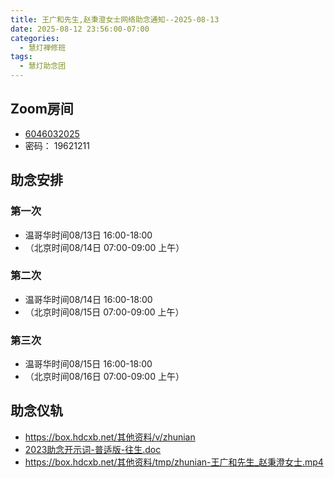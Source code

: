 ```yaml
---
title: 王广和先生,赵秉澄女士网络助念通知--2025-08-13
date: 2025-08-12 23:56:00-07:00
categories:
  - 慧灯禅修班
tags:
  - 慧灯助念团
---
```

## Zoom房间

- [6046032025](https://us06web.zoom.us/j/6046032025?pwd=zCHP3llIc31B0o587BY6mkJUaLIvag.1)
- 密码： 19621211


## 助念安排
### 第一次
- 温哥华时间08/13日 16:00-18:00
- （北京时间08/14日 07:00-09:00 上午）
### 第二次
- 温哥华时间08/14日 16:00-18:00
- （北京时间08/15日 07:00-09:00 上午）
### 第三次
- 温哥华时间08/15日 16:00-18:00
- （北京时间08/16日 07:00-09:00 上午）

## 助念仪轨

- <https://box.hdcxb.net/其他资料/v/zhunian>
- [2023助念开示词-普适版-往生.doc](https://s3.ap-northeast-1.wasabisys.com/hdcx/hdv/tmp/2023助念开示词-普适版-往生.gdoc.pdf)
- <https://box.hdcxb.net/其他资料/tmp/zhunian-王广和先生_赵秉澄女士.mp4>
